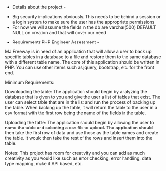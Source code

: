- Details about the project -
* Big security implications obviously. This needs to be behind a session or a login system to make sure the user has the appropriate permissions
* For now we will assume the fields in the db are varchar(500) DEFAULT NULL on creation and that will cover our need

- Requirements PHP Engineer Assessment -

MJ Freeway is in need of an application that will allow a user to back up specific tables in a database to a file and restore them to the same database with a different table name. The core of this application should be written in PHP. You can use other items such as jquery, bootstrap, etc. for the front end.

Minimum Requirements:

Downloading the table:
The application should begin by analyzing the database that is given to you and give the user a list of tables that exist. The user can select table that are in the list and run the process of backing up the table. When backing up the table, it will return the table to the user in a csv format with the first row being the name of the fields in the table.

Uploading the table:
The application should begin by allowing the user to name the table and selecting a csv file to upload. The application should then take the first row of data and use those as the table names and create the table. It would then take the rest of the rows and insert them into the table.

Notes:
This project has room for creativity and you can add as much creativity as you would like such as error checking, error handling, data type mapping, make it API based, etc.